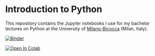 # Introduction to Python
This repository contains the Jupyter notebooks I use for my bachelor lectures on Python at the University of [Milano-Bicocca](https://www.unimib.it/) (Milan, Italy).

[![Binder](https://mybinder.org/badge_logo.svg)](https://mybinder.org/v2/gh/bgiacoma/introduction-to-python/HEAD)

[![Open In Colab](https://colab.research.google.com/assets/colab-badge.svg)](https://colab.research.google.com/github/bgiacoma/introduction-to-python)
